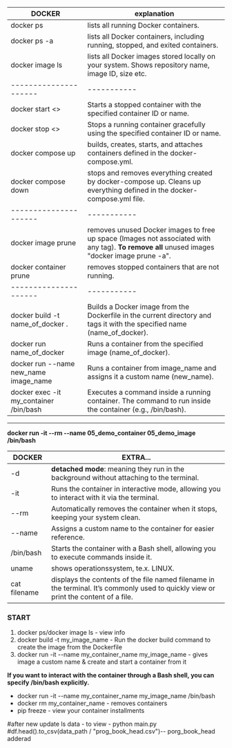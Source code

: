 
| DOCKER           | explanation |
| --------------------- | ----------- |
| docker ps | lists all running Docker containers. |
| docker ps -a | lists all Docker containers, including running, stopped, and exited containers.|
| docker image ls | lists all Docker images stored locally on your system. Shows repository name, image ID, size etc. |
| --------------------- | ----------- |
| docker start <> | Starts a stopped container with the specified container ID or name. |
| docker stop <> | Stops a running container gracefully using the specified container ID or name.|
| docker compose up | builds, creates, starts, and attaches containers defined in the docker-compose.yml. |
| docker compose down | stops and removes everything created by docker-compose up. Cleans up everything defined in the docker-compose.yml file. |
| --------------------- | ----------- |
| docker image prune | removes unused Docker images to free up space (Images not associated with any tag). **To remove all** unused images "docker image prune -a". |
| docker container prune | removes stopped containers that are not running. |
| --------------------- | ----------- |
| docker build -t name_of_docker .| Builds a Docker image from the Dockerfile in the current directory and tags it with the specified name (name_of_docker).|
| docker run name_of_docker | Runs a container from the specified image (name_of_docker).|
| docker run --name new_name image_name | Runs a container from image_name and assigns it a custom name (new_name).|
| docker exec -it my_container /bin/bash | Executes a command inside a running container. The command to run inside the container (e.g., /bin/bash).|

---

**docker run -it --rm --name 05_demo_container 05_demo_image /bin/bash**

| DOCKER           | EXTRA... |
| --------------------- | ----------- |
|-d | **detached mode**: meaning they run in the background without attaching to the terminal. |
|-it | Runs the container in interactive mode, allowing you to interact with it via the terminal.|
|--rm | Automatically removes the container when it stops, keeping your system clean.|
|--name | Assigns a custom name to the container for easier reference.|
|/bin/bash | Starts the container with a Bash shell, allowing you to execute commands inside it.|
|uname | shows operationssystem, te.x. LINUX. |
|cat filename | displays the contents of the file named filename in the terminal. It’s commonly used to quickly view or print the content of a file.|


### **START**
1.  docker ps/docker image ls - view info
2.  docker build -t my_image_name - Run the docker build command to create the image from the Dockerfile
3.  docker run -it --name my_container_name my_image_name - gives image a custom name & create and start a container from it

**If you want to interact with the container through a Bash shell, you can specify /bin/bash explicitly.**
- docker run -it --name my_container_name my_image_name /bin/bash
- docker rm my_container_name - removes containers 
- pip freeze - view your container installments


#after new update ls data - to view - python main.py
#df.head().to_csv(data_path / "prog_book_head.csv")-- porg_book_head adderad 